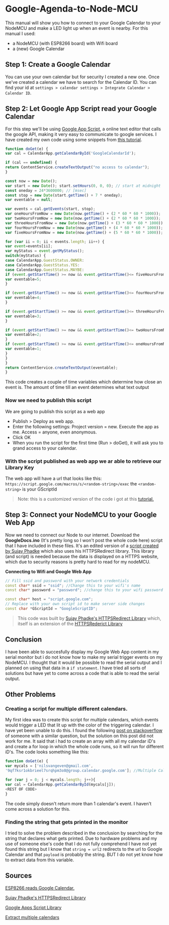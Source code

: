 # Google-Agenda-to-Node-MCU

This manual will show you how to connect to your Google Calendar to your NodeMCU and make a LED light up when an event is nearby. For this manual I used:
* a NodeMCU (with ESP8266 board) with Wifi board
* a (new) Google Calendar

## Step 1: Create a Google Calendar
You can use your own calendar but for security I created a new one.
Once we've created a calendar we have to search for the Calendar ID. You can find your id at `settings > calendar settings > Integrate Calendar > Calendar ID`.

## Step 2: Let Google App Script read your Google Calendar
For this step we'll be using [Google App Script](https://www.google.com/script/start/), a online text editor that calls the google API, making it very easy to communicate to google services. I have created my own code using some snippets from [this tutorial](https://coertvonk.com/sw/embedded/esp8266-clock-import-events-from-google-calendar-15809).
```javascript
function doGet(e) {
var cal = CalendarApp.getCalendarById('GoogleCalendarId');

if (cal == undefined) {
return ContentService.createTextOutput("no access to calendar");
}

const now = new Date();
var start = new Date(); start.setHours(0, 0, 0); // start at midnight
const oneday = 24*3600000; // [msec]
const stop = new Date(start.getTime() + 7 * oneday);
var eventable = null;

var events = cal.getEvents(start, stop);
var oneHoursFromNow = new Date(now.getTime() + (2 * 60 * 60 * 1000));
var twoHoursFromNow = new Date(now.getTime() + (2 * 60 * 60 * 1000));
var threeHoursFromNow = new Date(now.getTime() + (3 * 60 * 60 * 1000));
var fourHoursFromNow = new Date(now.getTime() + (4 * 60 * 60 * 1000));
var fiveHoursFromNow = new Date(now.getTime() + (5 * 60 * 60 * 1000));

for (var ii = 0; ii < events.length; ii++) {
var event=events[ii];
var myStatus = event.getMyStatus();
switch(myStatus) {
case CalendarApp.GuestStatus.OWNER:
case CalendarApp.GuestStatus.YES:
case CalendarApp.GuestStatus.MAYBE:
if (event.getStartTime() >= now && event.getStartTime()<= fiveHoursFromNow){
var eventable=5;
}

if (event.getStartTime() >= now && event.getStartTime()<= fourHoursFromNow){
var eventable=4;
}

if (event.getStartTime() >= now && event.getStartTime()<= threeHoursFromNow){
var eventable=3;
}

if (event.getStartTime() >= now && event.getStartTime()<= twoHoursFromNow){
var eventable=2;
}
if (event.getStartTime() >= now && event.getStartTime()<= oneHoursFromNow){
var eventable=1;
}
}
}
return ContentService.createTextOutput(eventable);
}
```
This code creates a couple of time variables which determine how close an event is. The amount of time till an event determines what text output


### **Now we need to publish this script**
We are going to publish this script as a web app
* Publish > Deploy as web app.
* Enter the following settings: Project version = new.  Execute the app as me.  Access = anyone, even anonymous.
* Click OK
* When you run the script for the first time (Run > doGet), it will ask you to grand access to your calendar.

### **With the script published as web app we ar able to retrieve our Library Key**
The web app will have a url that looks like this: `https://script.google.com/macros/s/<random-string>/exec` the `<random-string>` is your GScriptId


> Note: this is a customized version of the code i got at this [tutorial.](https://coertvonk.com/sw/embedded/esp8266-clock-import-events-from-google-calendar-15809)

## Step 3: Connect your NodeMCU to your Google Web App
Now we need to connect our Node to our internet. Download the **GoogleDocs.ino** (It's pretty long so I won't post the whole code here) script that I have included in these files. It's an edited version of a [script created by Sujay Phadke](https://github.com/electronicsguy/ESP8266) which also uses his HTTPSRedirect library. This library (and script) is needed because the data is displayed on a HTTPS website, which due to security reasons is pretty hard to read for my nodeMCU.

**Connecting to Wifi and Google Web App**

```c++
// Fill ssid and password with your network credentials
const char* ssid = "ssid"; //Change this to your wifi's name
const char* password = "password"; //change this to your wifi password

const char* host = "script.google.com";
// Replace with your own script id to make server side changes
const char *GScriptId = "GoogleScriptID";
```

>This code was built by [Sujay Phadke's HTTPSRedirect Library](https://github.com/electronicsguy/ESP8266) which, itself is an extension of the [HTTPSRederict Library](https://github.com/esp8266/Arduino)

## Conclusion
I have been able to succesfully display my Google Web App content in my serial monitor but i do not know how to make my serial trigger events on my NodeMCU. I thought that it would be possible to read the serial output and I planned on using that data in a `if statement`.
I have tried all sorts of solutions but have yet to come across a code that is able to read the serial output.

## Other Problems
### Creating a script for multiple different calendars.
My first idea was to create this script for multiple calendars, which events would trigger a LED that lit up with the color of the triggering calendar. I have yet been unable to do this. I found the following [post on stackoverflow](https://stackoverflow.com/questions/37255380/extract-multiple-google-calendars-to-single-google-sheet) of someone with a similar question, but the solution on this post did not work for me. It said that i had to create an array with all my calendar iD's and create a for loop in which the whole code runs, so it will run for different iD's. The code looks something like this:

```javascript
function doGet(e) {
var mycals = ['nilsvangeven@gmail.com',
'9qf7ksr1okbrieel7srqhpm3o8@group.calendar.google.com']; //Multiple Calendars

for (var j = 0; j < mycals.length; j++){
var cal = CalendarApp.getCalendarById(mycals[j]);
<REST OF CODE>
}
```
The code simply doesn't return more than 1 calendar's event. I haven't come across a solution for this.

### Finding the string that gets printed in the monitor
I tried to solve the problem described in the conclusion by searching for the string that declares what gets printed. Due to hardware problems and my use of someone else's code that I do not fully comprehend I have not yet found this string but I know that `string = url2` redirects to the url to Google Calendar and that `payload` is probably the string. BUT I do not yet know how to extract data from this variable.

## Sources
[ESP8266 reads Google Calendar.](https://coertvonk.com/sw/embedded/esp8266-clock-import-events-from-google-calendar-15809)

[Sujay Phadke's HTTPSRedirect Library](https://github.com/electronicsguy/ESP8266)

[Google Apps Script Library](https://developers.google.com/apps-script/overview)

[Extract multiple calendars](https://stackoverflow.com/questions/37255380/extract-multiple-google-calendars-to-single-google-sheet)
